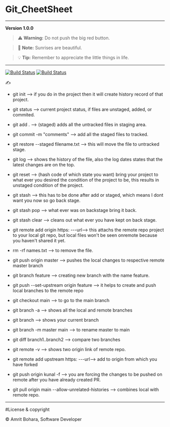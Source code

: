 # Git_CheetSheet
---
**Version 1.0.0**

> :warning: **Warning:** Do not push the big red button.

> :memo: **Note:** Sunrises are beautiful.

> :bulb: **Tip:** Remember to appreciate the little things in life.
---

[![Build Status](https://travis-ci.org/joemccann/dillinger.svg?branch=master)](https://dillinger.io/)
[![Build Status](https://travis-ci.org/joemccann/dillinger.svg?branch=master)](https://www.markdownguide.org/getting-started/)

:writing_hand:

- git init --> if you do in the project then it will create history record of that project.

- git status --> current project status, if files are unstaged, added, or commited.

- git add . --> (staged) adds all the untracked files in staging area.

- git commit -m "comments" --> add all the staged files to tracked.

- git restore --staged filename.txt --> this will move the file to untracked stage.

- git log --> shows the history of the file, also the log dates states that the latest changes are on the top.

- git reset --> (hash code of which state you want) bring your project to what ever you desired the condition of the project to be, this results in unstaged condition of the project.

- git stash --> this has to be done after add or staged, which means I dont want you now so go back stage.

- git stash pop --> what ever was on backstage bring it back.

- git stash clear --> cleans out what ever you have kept on back stage.

- git remote add origin https: ---url--> this attachs the remote repo project to your local git repo, but local files won't be seen onremote because you haven't shared it yet.

- rm -rf names.txt --> to remove the file.

- git push origin master --> pushes the local changes to respective remote master branch

- git branch feature --> creating new branch with the name feature.

- git push --set-upstream origin feature --> it helps to create and push local branches to the remote repo

- git checkout main --> to go to the main branch

- git branch -a --> shows all the local and remote branches

- git branch --> shows your current branch

- git branch -m master main --> to rename master to main

- git diff branch1..branch2 --> compare two branches 

- git remote -v --> shows two origin link of remote repo.

- git remote add upstream https: ---url--> add to origin from which you have forked

- git push origin kunal -f --> you are forcing the changes to be pushed on remote after you have already created PR.

- git pull origin main --allow-unrelated-histories --> combines local with remote repo.

---
#License & copyright

&copy; Amrit Bohara, Software Developer


